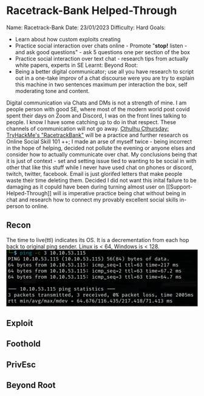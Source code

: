# Racetrack-Bank Helped-Through

Name: Racetrack-Bank
Date:  23/01/2023
Difficulty:  Hard
Goals:  
- Learn about how custom exploits creating
- Practice social interaction over chats online - Promote "**stop!** listen - and ask good questions"  - ask 5 questions one per section of the box 
- Practice social interaction over text chat - research tips from actually white papers, experts in SE
Learnt:
Beyond Root:
- Being a better digital communicator; use all you have research to script out in a one-take improv of a chat discourse were you are try to explain this machine in two sentences maximum per interaction the box, self moderating tone and content.


Digital communication via Chats and DMs is not a strength of mine. I am people person with good SE, where most of the modern world post covid spent their days on Zoom and Discord, I was on the front lines talking to people. I know I have some catching up to do in that respect. These channels of communication will not go away. [Cthulhu Cthursday: TryHackMe's "RacetrackBank"](https://www.youtube.com/watch?v=mF2HJq4kaVE) will be a practice and further research os Online Social Skill 101 ++;  I made an arse of myself twice - being incorrect in the hope of helping, decided not pollute the evening or anyone elses and consider how to actually communicate over chat. My conclusions being that it is just of context - set and setting issue tied to wanting to be social in with other that like this stuff while I never have used chat on phones or discord, twitch, twitter, facebook. Email is just glorifed letters that make people waste their time deleting them. Decided I did not want this inital failure to be damaging as it copuld have been during turning almost user on [[Support-Helped-Through]] will is imperative practice being chat without being in chat and research how to connect my provably excellent social skills in-person to online.  



## Recon

The time to live(ttl) indicates its OS. It is a decrementation from each hop back to original ping sender. Linux is < 64, Windows is < 128.
![ping](Screenshots/ping.png)
	
## Exploit

## Foothold

## PrivEsc

## Beyond Root

      
